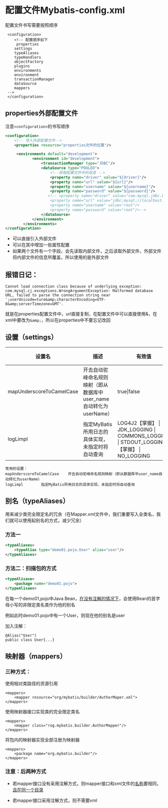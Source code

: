 # 配置文件Mybatis-config.xml



配置文件书写需要按照顺序



     <configuration>
    	<!-- 配置顺序如下
         properties  
     	settings
    	typeAliases
     	typeHandlers
     	objectFactory
     	plugins
     	environments
        environment
        transactionManager
        dataSource
        mappers
     -->
     </configuration>


## properties外部配置文件

注意`<configuration>`的书写顺序

```xml
<configuration>
    <!-- 导入外部配置文件-->
    <properties resource="properties文件的位置"/>

     <environments default="development">
            <environment id="development">
                <transactionManager type="JDBC"/>
                <dataSource type="POOLED">
                    <!--获取配置文件中的信息 -->
                    <property name="driver" value="${driver}"/>
                    <property name="url" value="${url}"/>
                    <property name="username" value="${username}"/>
                    <property name="password" value="${password}"/>
                   <!-- <property name="driver" value="com.mysql.jdbc.Driver"/>
                    <property name="url" value="jdbc:mysql://localhost:3306/mybatis?useSSl=true&amp;userUnicode=ture&amp;characterEncoding=UTF-8&amp;serverTimezone=GMT"/>
                    <property name="username" value="root"/>
                    <property name="password" value="root"/>-->
                </dataSource>
            </environment>
        </environments>
</configuration>

```

* 可以直接引入外部文件
* 可以在其中增加一些属性配置
* 如果两个文件有一个字段，会先读取内部文件，之后读取外部文件，外部文件将内部文件的信息所覆盖，所以使用的是外部文件

## 报错日记：

```log
Cannot load connection class because of underlying exception: com.mysql.cj.exceptions.WrongArgumentException: Malformed database URL, failed to parse the connection string near ';userUnicode=ture&amp;characterEncoding=UTF-8&amp;serverTimezone=GMT'. 	
```

就是在properties配置文件中，url直接复制，在配置文件中可以直接使用&，在xml中要改为`&amp;`，所以在properties中不要忘记改回



## 设置（settings）

| 设置名                   | 描述                                                         | 有效值                                                       | 默认值 |
| ------------------------ | ------------------------------------------------------------ | ------------------------------------------------------------ | ------ |
| mapUnderscoreToCamelCase | 开去自动驼峰命名规则映射（即从数据库中user_name自动转化为userName） | true\|false                                                  | false  |
| logLimpl                 | 指定MyBatis所用日志的具体实现，未指定时将自动查询            | LOG4J2【掌握】 \| JDK_LOGGING \|  COMMONS_LOGGING \| STDOUT_LOGGING 【掌握】 \| NO_LOGGING | 未设置 |



```
常用的设置：
mapUnderscoreToCamelCase	开去自动驼峰命名规则映射（即从数据库中user_name自动转化为userName）
logLimpl		指定MyBatis所用日志的具体实现，未指定时将自动查询	
```



## 别名（typeAliases）

用来减少类完全限定名的冗余（在Mapper.xml文件中，我们重要写入全类名，我们就可以使用起别名的方式，减少冗余）

### 方法一

```xml
<typeAliases>
	<typeAlias type="demo01.pojo.User" alias="user"/>
</typeAliases>
```

### 方法二：扫描包的方式

```xml
<typeAlisase>
	<package name="demo01.pojo">
</typeAlisaes>
```

在每一个demo01,pojo中Java Bean，<u>在没有注解的情况下</u>，会使用Bean的首字母小写的非限定类名类作为他的别名

例如此时demo01.pojo中有一个User，则现在他的别名是user

加入注解：

```
@Alias("User")
public class User{...}
```



## 映射器（mappers）

###  三种方式：

使用相对类路径的资源引用

```
<mappers>
	<mapper resource="org/mybatis/builder/AuthorMaper.xml">
</mappers>	
```

使用映射器接口实现类的完全限定类名



```
<mappers>
	<mapper class="rog.mybatis.builder.AuthorMapper"/>
</mappers>
```

将包内的映射器实现全部注册为映射器

```
<mappers>
	<package name="org.mybatis.builder"/>
</mappers>
```

### 注意：后两种方式

* 若mapper接口没有采用注解方式，则mapper接口和xml文件的<u>名称</u>要相同，<u>且在同一个目录</u>

* 若mapper接口采用注解方式，则不需要xml
